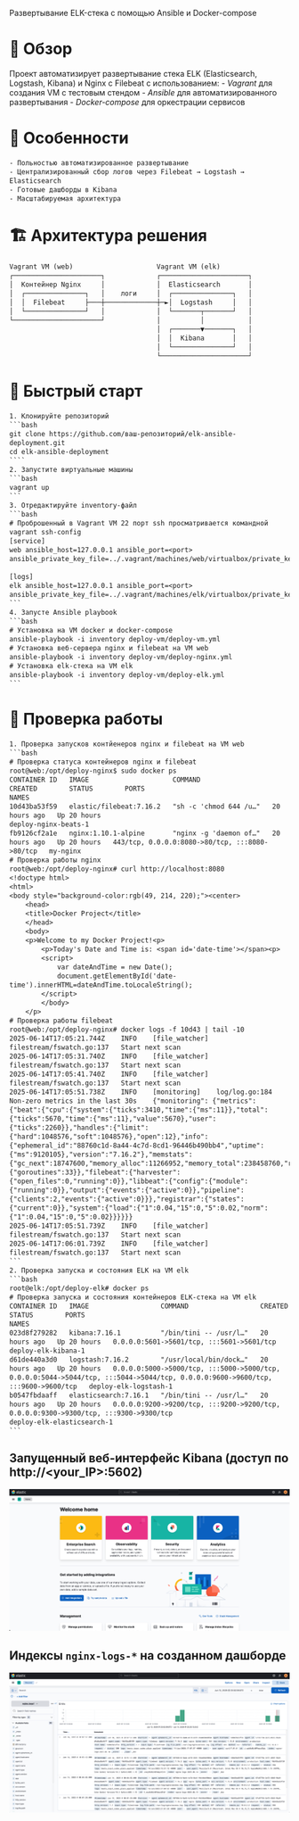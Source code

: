 Развертывание ELK-стека с помощью Ansible и Docker-compose

# 📌 Обзор
Проект автоматизирует развертывание стека ELK (Elasticsearch, Logstash, Kibana) и Nginx с Filebeat с использованием:
    - *Vagrant* для создания VM с тестовым стендом
    - *Ansible* для автоматизированного развертывания 
    - *Docker-compose* для оркестрации сервисов

# 🌟 Особенности
    - Польностью автоматизированное развертывание
    - Централизированный сбор логов через Filebeat → Logstash → Elasticsearch
    - Готовые дашборды в Kibana
    - Масштабируемая архитектура

# 🏗 Архитектура решения

```text
Vagrant VM (web)                     Vagrant VM (elk)
┌──────────────────────┐             ┌──────────────────────┐
│  Контейнер Nginx     │             │  Elasticsearch       │
│  ┌───────────────┐   │    логи     │  ┌───────────────┐   │
│  │  Filebeat     ├───┼─────────────┼─►│  Logstash     │   │
│  └───────────────┘   │             │  └───────┬───────┘   │
└──────────────────────┘             │          │           │
                                     │  ┌───────▼───────┐   │
                                     │  │  Kibana       │   │
                                     │  └───────────────┘   │
                                     └──────────────────────┘
```


# 🚀 Быстрый старт
    1. Клонируйте репозиторий
    ```bash
    git clone https://github.com/ваш-репозиторий/elk-ansible-deployment.git
    cd elk-ansible-deployment
    ````
    2. Запустите виртуальные машины
    ```bash
    vagrant up
    ```
    3. Отредактируйте inventory-файл
    ```bash
    # Проброшенный в Vagrant VM 22 порт ssh просматривается командной vagrant ssh-config
    [service]
    web ansible_host=127.0.0.1 ansible_port=<port> ansible_private_key_file=../.vagrant/machines/web/virtualbox/private_key

    [logs]
    elk ansible_host=127.0.0.1 ansible_port=<port> ansible_private_key_file=../.vagrant/machines/elk/virtualbox/private_key
    ```
    4. Запусте Ansible playbook
    ```bash
    # Установка на VM docker и docker-compose
    ansible-playbook -i inventory deploy-vm/deploy-vm.yml
    # Установка веб-сервера nginx и filebeat на VM web 
    ansible-playbook -i inventory deploy-vm/deploy-nginx.yml 
    # Установка elk-стека на VM elk
    ansible-playbook -i inventory deploy-vm/deploy-elk.yml
    ```
# 🧪 Проверка работы
    1. Проверка запусков контйенеров nginx и filebeat на VM web
    ```bash
    # Проверка статуса контейнеров nginx и filebeat
    root@web:/opt/deploy-nginx$ sudo docker ps
    CONTAINER ID   IMAGE                     COMMAND                  CREATED        STATUS        PORTS                                            NAMES
    10d43ba53f59   elastic/filebeat:7.16.2   "sh -c 'chmod 644 /u…"   20 hours ago   Up 20 hours                                                    deploy-nginx-beats-1
    fb9126cf2a1e   nginx:1.10.1-alpine       "nginx -g 'daemon of…"   20 hours ago   Up 20 hours   443/tcp, 0.0.0.0:8080->80/tcp, :::8080->80/tcp   my-nginx
    # Проверка работы nginx
    root@web:/opt/deploy-nginx# curl http://localhost:8080
    <!doctype html>
    <html>
    <body style="background-color:rgb(49, 214, 220);"><center>
        <head>
        <title>Docker Project</title>
        </head>
        <body>
        <p>Welcome to my Docker Project!<p>
            <p>Today's Date and Time is: <span id='date-time'></span><p>
            <script>
                var dateAndTime = new Date();
                document.getElementById('date-time').innerHTML=dateAndTime.toLocaleString();
            </script>
            </body>
        </p>
    # Проверка работы filebeat
    root@web:/opt/deploy-nginx# docker logs -f 10d43 | tail -10
    2025-06-14T17:05:21.744Z	INFO	[file_watcher]	filestream/fswatch.go:137	Start next scan
    2025-06-14T17:05:31.740Z	INFO	[file_watcher]	filestream/fswatch.go:137	Start next scan
    2025-06-14T17:05:41.740Z	INFO	[file_watcher]	filestream/fswatch.go:137	Start next scan
    2025-06-14T17:05:51.738Z	INFO	[monitoring]	log/log.go:184	Non-zero metrics in the last 30s	{"monitoring": {"metrics": {"beat":{"cpu":{"system":{"ticks":3410,"time":{"ms":11}},"total":{"ticks":5670,"time":{"ms":11},"value":5670},"user":{"ticks":2260}},"handles":{"limit":{"hard":1048576,"soft":1048576},"open":12},"info":{"ephemeral_id":"88760c1d-8a44-4c7d-8cd1-96446b490bb4","uptime":{"ms":9120105},"version":"7.16.2"},"memstats":{"gc_next":18747600,"memory_alloc":11266952,"memory_total":238458760,"rss":118579200},"runtime":{"goroutines":33}},"filebeat":{"harvester":{"open_files":0,"running":0}},"libbeat":{"config":{"module":{"running":0}},"output":{"events":{"active":0}},"pipeline":{"clients":2,"events":{"active":0}}},"registrar":{"states":{"current":0}},"system":{"load":{"1":0.04,"15":0,"5":0.02,"norm":{"1":0.04,"15":0,"5":0.02}}}}}}
    2025-06-14T17:05:51.739Z	INFO	[file_watcher]	filestream/fswatch.go:137	Start next scan
    2025-06-14T17:06:01.739Z	INFO	[file_watcher]	filestream/fswatch.go:137	Start next scan
    ```
    2. Проверка запуска и состояния ELK на VM elk
    ```bash
    root@elk:/opt/deploy-elk# docker ps
    # Проверка запуска и состояния контейнеров ELK-стека на VM elk
    CONTAINER ID   IMAGE                  COMMAND                  CREATED        STATUS        PORTS                                                                                                                             NAMES
    023d8f279282   kibana:7.16.1          "/bin/tini -- /usr/l…"   20 hours ago   Up 20 hours   0.0.0.0:5601->5601/tcp, :::5601->5601/tcp                                                                                         deploy-elk-kibana-1
    d61de440a3d0   logstash:7.16.2        "/usr/local/bin/dock…"   20 hours ago   Up 20 hours   0.0.0.0:5000->5000/tcp, :::5000->5000/tcp, 0.0.0.0:5044->5044/tcp, :::5044->5044/tcp, 0.0.0.0:9600->9600/tcp, :::9600->9600/tcp   deploy-elk-logstash-1
    b0547fbdaaff   elasticsearch:7.16.1   "/bin/tini -- /usr/l…"   20 hours ago   Up 20 hours   0.0.0.0:9200->9200/tcp, :::9200->9200/tcp, 0.0.0.0:9300->9300/tcp, :::9300->9300/tcp                                              deploy-elk-elasticsearch-1
    ```
## Запущенный веб-интерфейс Kibana (доступ по http://<your_IP>:5602)
![Kibana Interface](images/Web-kibana.png)

## Индексы `nginx-logs-*` на созданном дашборде
![Index nginx-logs-* on Kibana Dashboard](images/Index-nginx-logs.png)
    
